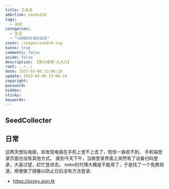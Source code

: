 ```yaml
---
title: 乙未日
abbrlink: sands216
tags:
  - 阅读
categories:
  - 生活
  - "\U0001F4D3日志"
cover: /images/sands4.svg
katex: true
comments: false
aside: false
description: 【聚沙成塔·九九九】
root: ../../
date: 2023-02-06 13:06:18
update: 2023-02-06 13:06:18
copyright:
password:
hidden:
sticky:
keywords:
---
```


## SeedCollecter

## 日常
这两天想玩电报，却发现电报在手机上登不上去了，短信一直收不到， 手机端登录页面也没有其他方式。
直到今天下午，当做登录界面上突然有了设备扫码登录，大喜过望，赶忙登进去。
neko的代理大概是不能用了，于是找了一个免费频道，顺便做了镜像以防止日后没有方法登录:
- https://proxy.sion.tk